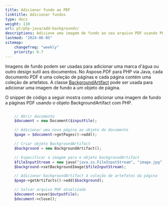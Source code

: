 ```yaml
---
title: Adicionar fundo ao PDF 
linktitle: Adicionar fundos
type: docs
weight: 110
url: pt/php-java/add-backgrounds/
descriptions: Adicione uma imagem de fundo ao seu arquivo PDF usando PHP. Use o objeto BackgroundArtifact.
lastmod: "2024-06-05"
sitemap:
    changefreq: "weekly"
    priority: 0.7
---
```


Imagens de fundo podem ser usadas para adicionar uma marca d'água ou outro design sutil aos documentos. No Aspose.PDF para PHP via Java, cada documento PDF é uma coleção de páginas e cada página contém uma coleção de artefatos. A classe [BackgroundArtifact](https://reference.aspose.com/pdf/java/com.aspose.pdf/BackgroundArtifact) pode ser usada para adicionar uma imagem de fundo a um objeto de página.

O snippet de código a seguir mostra como adicionar uma imagem de fundo a páginas PDF usando o objeto BackgroundArtifact com PHP.

```php

    // Abrir documento
    $document = new Document($inputFile);

    // Adicionar uma nova página ao objeto do documento
    $page = $document->getPages()->add();

    // Criar objeto BackgroundArtifact    
    $background = new BackgroundArtifact();

    // Especificar a imagem para o objeto backgroundArtifact
    $fileInputStream = new java("java.io.FileInputStream", "image.jpg");
    $background->setBackgroundImage($fileInputStream);

    // Adicionar backgroundArtifact à coleção de artefatos da página
    $page->getArtifacts()->add($background);

    // Salvar arquivo PDF atualizado
    $document->save($outputFile);
    $document->close();
```